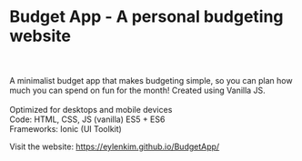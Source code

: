 # Budget App - A personal budgeting website
<br><br>
A minimalist budget app that makes budgeting simple, so you can plan how much you can spend on fun for the month! Created using Vanilla JS.
<br>
<br>
Optimized for desktops and mobile devices
<br>
Code: HTML, CSS, JS (vanilla) ES5 + ES6 <br>
Frameworks: Ionic (UI Toolkit)

Visit the website: https://eylenkim.github.io/BudgetApp/
